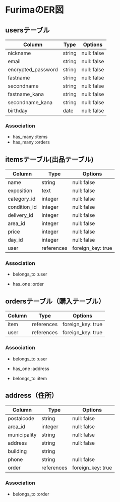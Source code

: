 # FurimaのER図

## usersテーブル
| Column             | Type   | Options     |
| -------------------| ------ | ----------- |
|nickname            |string  |null: false  |
|email               |string  |null: false  |
|encrypted_password  |string  |null: false  |
|fastname            |string  |null: false  |
|secondname          |string  |null: false  |
|fastname_kana       |string  |null: false  |
|secondname_kana     |string  |null: false  |
|birthday            |date    |null: false  | 

### Association
* has_many :items
* has_many :orders



## itemsテーブル(出品テーブル)
| Column      | Type       | Options         |
| ----------- | -----------| --------------- |
|name         |string      |null: false      |
|exposition   |text        |null: false      |
|category_id  |integer     |null: false      |
|condition_id |integer     |null: false      |
|delivery_id  |integer     |null: false      |
|area_id      |integer     |null: false      |
|price        |integer     |null: false      |
|day_id       |integer     | null: false     |
|user         |references  |foreign_key: true|

### Association
- belongs_to :user
* has_one    :order



## ordersテーブル（購入テーブル）
| Column   | Type       | Options         |
| -------- | -----------| --------------- |
|item      |references  |foreign_key: true|
|user      |references  |foreign_key: true|

### Association
- belongs_to :user
* has_one    :address
- belongs_to :item



## address（住所）
| Column      | Type       | Options         |
| ----------- | -----------| --------------- |
|postalcode   |string      |null: false      |
|area_id      |integer     |null: false      |
|municipality |string      |null: false      |
|address      |string      |null: false      |
|building     |string      |                 |
|phone        |string      |null: false      |
|order        |references   |foreign_key: true|


### Association
- belongs_to :order